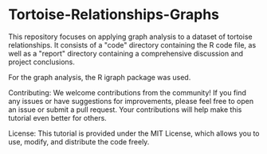 # Tortoise-Relationships-Graphs

This repository focuses on applying graph analysis to a dataset of tortoise relationships. It consists of a "code" directory containing the R code file, as well as a "report" directory containing a comprehensive discussion and project conclusions.

For the graph analysis, the R igraph package was used.

Contributing: We welcome contributions from the community! If you find any issues or have suggestions for improvements, please feel free to open an issue or submit a pull request. Your contributions will help make this tutorial even better for others.

License: This tutorial is provided under the MIT License, which allows you to use, modify, and distribute the code freely.
